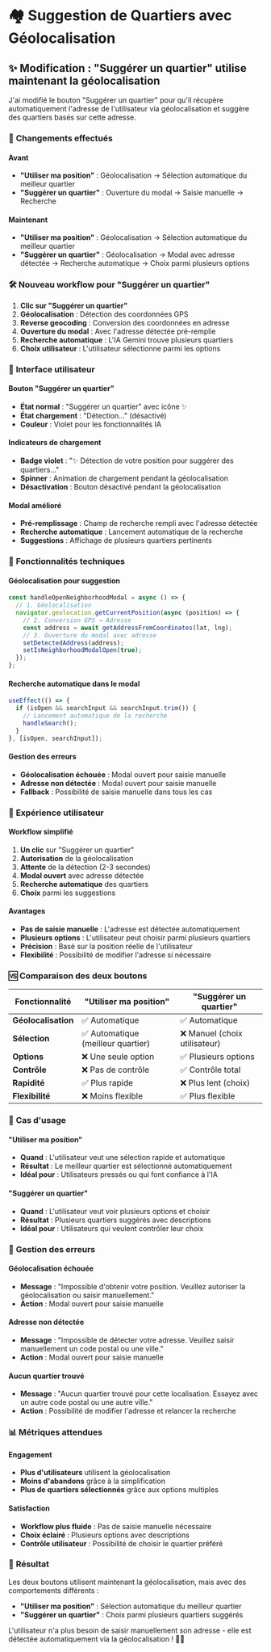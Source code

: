# 🏘️ Suggestion de Quartiers avec Géolocalisation

## ✨ **Modification : "Suggérer un quartier" utilise maintenant la géolocalisation**

J'ai modifié le bouton "Suggérer un quartier" pour qu'il récupère automatiquement l'adresse de l'utilisateur via géolocalisation et suggère des quartiers basés sur cette adresse.

### 🔄 **Changements effectués**

#### **Avant**
- **"Utiliser ma position"** : Géolocalisation → Sélection automatique du meilleur quartier
- **"Suggérer un quartier"** : Ouverture du modal → Saisie manuelle → Recherche

#### **Maintenant**
- **"Utiliser ma position"** : Géolocalisation → Sélection automatique du meilleur quartier
- **"Suggérer un quartier"** : Géolocalisation → Modal avec adresse détectée → Recherche automatique → Choix parmi plusieurs options

### 🛠 **Nouveau workflow pour "Suggérer un quartier"**

1. **Clic sur "Suggérer un quartier"**
2. **Géolocalisation** : Détection des coordonnées GPS
3. **Reverse geocoding** : Conversion des coordonnées en adresse
4. **Ouverture du modal** : Avec l'adresse détectée pré-remplie
5. **Recherche automatique** : L'IA Gemini trouve plusieurs quartiers
6. **Choix utilisateur** : L'utilisateur sélectionne parmi les options

### 🎨 **Interface utilisateur**

#### **Bouton "Suggérer un quartier"**
- **État normal** : "Suggérer un quartier" avec icône ✨
- **État chargement** : "Détection…" (désactivé)
- **Couleur** : Violet pour les fonctionnalités IA

#### **Indicateurs de chargement**
- **Badge violet** : "✨ Détection de votre position pour suggérer des quartiers..."
- **Spinner** : Animation de chargement pendant la géolocalisation
- **Désactivation** : Bouton désactivé pendant la géolocalisation

#### **Modal amélioré**
- **Pré-remplissage** : Champ de recherche rempli avec l'adresse détectée
- **Recherche automatique** : Lancement automatique de la recherche
- **Suggestions** : Affichage de plusieurs quartiers pertinents

### 🔧 **Fonctionnalités techniques**

#### **Géolocalisation pour suggestion**
```typescript
const handleOpenNeighborhoodModal = async () => {
  // 1. Géolocalisation
  navigator.geolocation.getCurrentPosition(async (position) => {
    // 2. Conversion GPS → Adresse
    const address = await getAddressFromCoordinates(lat, lng);
    // 3. Ouverture du modal avec adresse
    setDetectedAddress(address);
    setIsNeighborhoodModalOpen(true);
  });
};
```

#### **Recherche automatique dans le modal**
```typescript
useEffect(() => {
  if (isOpen && searchInput && searchInput.trim()) {
    // Lancement automatique de la recherche
    handleSearch();
  }
}, [isOpen, searchInput]);
```

#### **Gestion des erreurs**
- **Géolocalisation échouée** : Modal ouvert pour saisie manuelle
- **Adresse non détectée** : Modal ouvert pour saisie manuelle
- **Fallback** : Possibilité de saisie manuelle dans tous les cas

### 📱 **Expérience utilisateur**

#### **Workflow simplifié**
1. **Un clic** sur "Suggérer un quartier"
2. **Autorisation** de la géolocalisation
3. **Attente** de la détection (2-3 secondes)
4. **Modal ouvert** avec adresse détectée
5. **Recherche automatique** des quartiers
6. **Choix** parmi les suggestions

#### **Avantages**
- **Pas de saisie manuelle** : L'adresse est détectée automatiquement
- **Plusieurs options** : L'utilisateur peut choisir parmi plusieurs quartiers
- **Précision** : Basé sur la position réelle de l'utilisateur
- **Flexibilité** : Possibilité de modifier l'adresse si nécessaire

### 🆚 **Comparaison des deux boutons**

| Fonctionnalité | "Utiliser ma position" | "Suggérer un quartier" |
|---|---|---|
| **Géolocalisation** | ✅ Automatique | ✅ Automatique |
| **Sélection** | ✅ Automatique (meilleur quartier) | ❌ Manuel (choix utilisateur) |
| **Options** | ❌ Une seule option | ✅ Plusieurs options |
| **Contrôle** | ❌ Pas de contrôle | ✅ Contrôle total |
| **Rapidité** | ✅ Plus rapide | ❌ Plus lent (choix) |
| **Flexibilité** | ❌ Moins flexible | ✅ Plus flexible |

### 🎯 **Cas d'usage**

#### **"Utiliser ma position"**
- **Quand** : L'utilisateur veut une sélection rapide et automatique
- **Résultat** : Le meilleur quartier est sélectionné automatiquement
- **Idéal pour** : Utilisateurs pressés ou qui font confiance à l'IA

#### **"Suggérer un quartier"**
- **Quand** : L'utilisateur veut voir plusieurs options et choisir
- **Résultat** : Plusieurs quartiers suggérés avec descriptions
- **Idéal pour** : Utilisateurs qui veulent contrôler leur choix

### 🔧 **Gestion des erreurs**

#### **Géolocalisation échouée**
- **Message** : "Impossible d'obtenir votre position. Veuillez autoriser la géolocalisation ou saisir manuellement."
- **Action** : Modal ouvert pour saisie manuelle

#### **Adresse non détectée**
- **Message** : "Impossible de détecter votre adresse. Veuillez saisir manuellement un code postal ou une ville."
- **Action** : Modal ouvert pour saisie manuelle

#### **Aucun quartier trouvé**
- **Message** : "Aucun quartier trouvé pour cette localisation. Essayez avec un autre code postal ou une autre ville."
- **Action** : Possibilité de modifier l'adresse et relancer la recherche

### 📊 **Métriques attendues**

#### **Engagement**
- **Plus d'utilisateurs** utilisent la géolocalisation
- **Moins d'abandons** grâce à la simplification
- **Plus de quartiers sélectionnés** grâce aux options multiples

#### **Satisfaction**
- **Workflow plus fluide** : Pas de saisie manuelle nécessaire
- **Choix éclairé** : Plusieurs options avec descriptions
- **Contrôle utilisateur** : Possibilité de choisir le quartier préféré

### 🎉 **Résultat**

Les deux boutons utilisent maintenant la géolocalisation, mais avec des comportements différents :

- **"Utiliser ma position"** : Sélection automatique du meilleur quartier
- **"Suggérer un quartier"** : Choix parmi plusieurs quartiers suggérés

L'utilisateur n'a plus besoin de saisir manuellement son adresse - elle est détectée automatiquement via la géolocalisation ! 🎯✨
